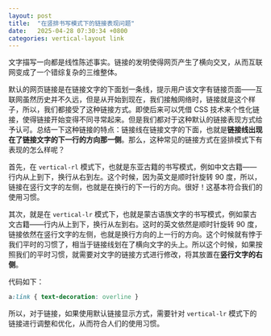 ```yaml
---
layout: post
title:  "在竖排书写模式下的链接表现问题"
date:   2025-04-28 07:30:34 +0800
categories: vertical-layout link
---
```


文字描写一向都是线性陈述事实。链接的发明使得网页产生了横向交叉，从而互联网变成了一个错综复杂的三维整体。

默认的网页链接是在链接文字的下面划一条线，提示用户该文字有链接页面——互联网虽然历史并不久远，但是从开始到现在，我们接触网络时，链接就是这个样子，所以，我们都接受了这种链接方式。即使后来可以凭借 CSS 技术来个性化链接，使得链接开始变得不同寻常起来。但是我们都对于这种默认的链接表现方式给予认可。总结一下这种链接的特点：链接线在链接文字的下面，也就是**链接线出现在了链接文字的下一行的方向那一侧**。那么，这种常见的链接方式在竖排模式下有表现的怎么样呢？

首先，在 `vertical-rl` 模式下，也就是东亚古籍的书写模式，例如中文古籍——行内从上到下，换行从右到左。这个时候，因为英文是顺时针旋转 90 度，所以，链接在竖行文字的左侧，也就是在换行的下一行的方向。很好！这基本符合我们的使用习惯。

其次，就是在 `vertical-lr` 模式下，也就是蒙古语族文字的书写模式，例如蒙古文古籍——行内从上到下，换行从左到右。这时的英文依然是顺时针旋转 90 度，链接依然在竖行文字的左侧，也就是换行方向的上一行的方向。这个时候就有悖于我们平时的习惯了，相当于链接线划在了横向文字的头上。所以这个时候，如果按照我们的平时习惯，就需要对文字的链接方式进行修改，将其放置在**竖行文字的右侧**。

代码如下：

~~~ css
a:link { text-decoration: overline }
~~~

所以，对于链接，如果使用默认链接显示方式，需要针对 `vertical-lr` 模式下的链接进行调整和优化，从而符合人们的使用习惯。
